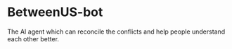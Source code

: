 # BetweenUS-bot
The AI agent which can reconcile the conflicts and help people understand each other better.
